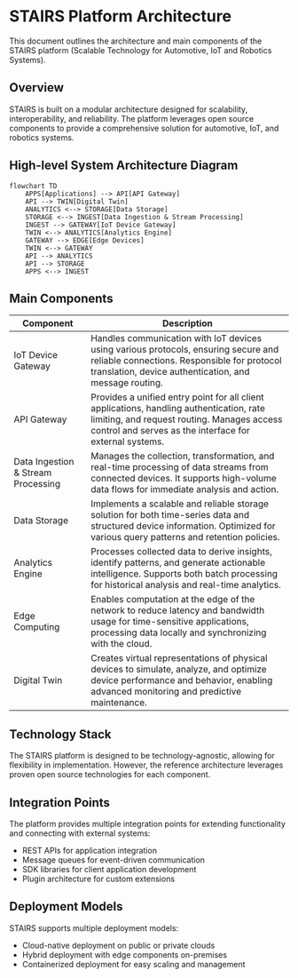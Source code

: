 # STAIRS Platform Architecture

This document outlines the architecture and main components of the STAIRS platform (Scalable Technology for Automotive, IoT and Robotics Systems).

## Overview

STAIRS is built on a modular architecture designed for scalability, interoperability, and reliability. The platform leverages open source components to provide a comprehensive solution for automotive, IoT, and robotics systems.

## High-level System Architecture Diagram

```mermaid
flowchart TD
    APPS[Applications] --> API[API Gateway]
    API --> TWIN[Digital Twin]
    ANALYTICS <--> STORAGE[Data Storage]
    STORAGE <--> INGEST[Data Ingestion & Stream Processing]
    INGEST --> GATEWAY[IoT Device Gateway]
    TWIN <--> ANALYTICS[Analytics Engine]
    GATEWAY --> EDGE[Edge Devices]
    TWIN <--> GATEWAY
    API --> ANALYTICS
    API --> STORAGE
    APPS <--> INGEST
```

## Main Components

| Component                          | Description                                                                                                                                                                                       |
| ---------------------------------- | ------------------------------------------------------------------------------------------------------------------------------------------------------------------------------------------------- |
| IoT Device Gateway                 | Handles communication with IoT devices using various protocols, ensuring secure and reliable connections. Responsible for protocol translation, device authentication, and message routing.       |
| API Gateway                        | Provides a unified entry point for all client applications, handling authentication, rate limiting, and request routing. Manages access control and serves as the interface for external systems. |
| Data Ingestion & Stream Processing | Manages the collection, transformation, and real-time processing of data streams from connected devices. It supports high-volume data flows for immediate analysis and action.                    |
| Data Storage                       | Implements a scalable and reliable storage solution for both time-series data and structured device information. Optimized for various query patterns and retention policies.                     |
| Analytics Engine                   | Processes collected data to derive insights, identify patterns, and generate actionable intelligence. Supports both batch processing for historical analysis and real-time analytics.             |
| Edge Computing                     | Enables computation at the edge of the network to reduce latency and bandwidth usage for time-sensitive applications, processing data locally and synchronizing with the cloud.                   |
| Digital Twin                       | Creates virtual representations of physical devices to simulate, analyze, and optimize device performance and behavior, enabling advanced monitoring and predictive maintenance.                  |

## Technology Stack

The STAIRS platform is designed to be technology-agnostic, allowing for flexibility in implementation. However, the reference architecture leverages proven open source technologies for each component.

## Integration Points

The platform provides multiple integration points for extending functionality and connecting with external systems:
- REST APIs for application integration
- Message queues for event-driven communication
- SDK libraries for client application development
- Plugin architecture for custom extensions

## Deployment Models

STAIRS supports multiple deployment models:
- Cloud-native deployment on public or private clouds
- Hybrid deployment with edge components on-premises
- Containerized deployment for easy scaling and management